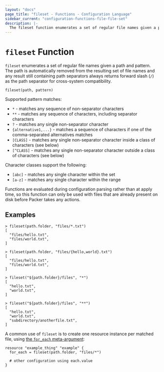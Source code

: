 ```yaml
---
layout: "docs"
page_title: "fileset - Functions - Configuration Language"
sidebar_current: "configuration-functions-file-file-set"
description: |-
  The fileset function enumerates a set of regular file names given a pattern.
---
```


# `fileset` Function


`fileset` enumerates a set of regular file names given a path and pattern.
The path is automatically removed from the resulting set of file names and any
result still containing path separators always returns forward slash (`/`) as
the path separator for cross-system compatibility.

```hcl
fileset(path, pattern)
```

Supported pattern matches:

- `*` - matches any sequence of non-separator characters
- `**` - matches any sequence of characters, including separator characters
- `?` - matches any single non-separator character
- `{alternative1,...}` - matches a sequence of characters if one of the comma-separated alternatives matches
- `[CLASS]` - matches any single non-separator character inside a class of characters (see below)
- `[^CLASS]` - matches any single non-separator character outside a class of characters (see below)

Character classes support the following:

- `[abc]` - matches any single character within the set
- `[a-z]` - matches any single character within the range

Functions are evaluated during configuration parsing rather than at apply time,
so this function can only be used with files that are already present on disk
before Packer takes any actions.

## Examples

```
> fileset(path.folder, "files/*.txt")
[
  "files/hello.txt",
  "files/world.txt",
]

> fileset(path.folder, "files/{hello,world}.txt")
[
  "files/hello.txt",
  "files/world.txt",
]

> fileset("${path.folder}/files", "*")
[
  "hello.txt",
  "world.txt",
]

> fileset("${path.folder}/files", "**")
[
  "hello.txt",
  "world.txt",
  "subdirectory/anotherfile.txt",
]
```

A common use of `fileset` is to create one resource instance per matched file, using
[the `for_each` meta-argument](/docs/configuration/resources.html#for_each-multiple-resource-instances-defined-by-a-map-or-set-of-strings):

```hcl
resource "example_thing" "example" {
  for_each = fileset(path.folder, "files/*")

  # other configuration using each.value
}
```
